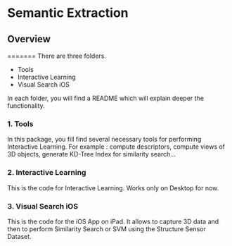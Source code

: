 # Semantic Extraction

## Overview
=======
There are three folders.

* Tools
* Interactive Learning
* Visual Search iOS

In each folder, you will find a README which will explain deeper the functionality. 

### 1. Tools

In this package, you fill find several necessary tools for performing Interactive Learning.
For example : compute descriptors, compute views of 3D objects, generate KD-Tree Index for similarity search...

### 2. Interactive Learning

This is the code for Interactive Learning. Works only on Desktop for now.

### 3. Visual Search iOS

This is the code for the iOS App on iPad. It allows to capture 3D data and then to perform Similarity Search or SVM using the Structure Sensor Dataset.


